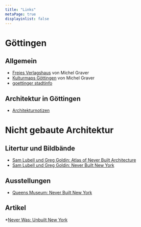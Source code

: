 ```yaml
---
title: "Links"
metaPage: true
displayinlist: false
---
```



# Göttingen
## Allgemein
* [Freies Verlagshaus](https://freies-verlagshaus.de/) von Michel Graver
* [Kulturmaps Göttingen](https://kulturmaps.de/) von Michel Graver
* [goettinger stadtinfo](https://goest.de/)

## Architektur in Göttingen
* [Architekturnotizen](https://freies-verlagshaus.de/architektur/)

# Nicht gebaute Architektur

## Litertur und Bildbände

* [Sam Lubell und Greg Goldin: Atlas of Never Built Architecture](https://www.phaidon.com/store/architecture/atlas-of-never-built-architecture-9781838666538/)
* [Sam Lubell und Greg Goldin: Never Built New York](https://www.artbook.com/9781938922756.html)

## Ausstellungen
* [Queens Museum: Never Built New York](https://queensmuseum.org/exhibition/never-built-new-york/)

## Artikel

*[Never Was: Unbuilt New York](https://neverwasmag.com/2018/12/unbuilt-new-york/)
